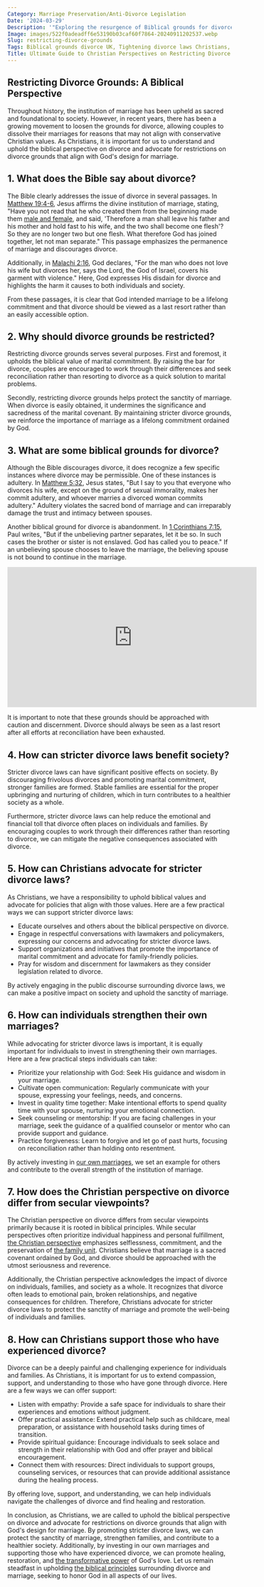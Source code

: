 ```yaml
---
Category: Marriage Preservation/Anti-Divorce Legislation
Date: '2024-03-29'
Description: '"Exploring the resurgence of Biblical grounds for divorce in the UK: Christians push for a return to fault-based divorce laws, potentially eliminating the no-fault option."'
Image: images/522f0adeadff6e53190b03caf60f7864-20240911202537.webp
Slug: restricting-divorce-grounds
Tags: Biblical grounds divorce UK, Tightening divorce laws Christians, Fault-based divorce system return, Eliminating no-fault divorce option, Christian influence divorce legislation
Title: Ultimate Guide to Christian Perspectives on Restricting Divorce Grounds
---
```


## Restricting Divorce Grounds: A Biblical Perspective

Throughout history, the institution of marriage has been upheld as sacred and foundational to society. However, in recent years, there has been a growing movement to loosen the grounds for divorce, allowing couples to dissolve their marriages for reasons that may not align with conservative Christian values. As Christians, it is important for us to understand and uphold the biblical perspective on divorce and advocate for restrictions on divorce grounds that align with God's design for marriage.

## 1. What does the Bible say about divorce?

The Bible clearly addresses the issue of divorce in several passages. In [Matthew 19:4-6](https://www.bibleref.com/Matthew/19/Matthew-19-4.html), Jesus affirms the divine institution of marriage, stating, "Have you not read that he who created them from the beginning made them [male and female](/gender-distinct-parenting), and said, 'Therefore a man shall leave his father and his mother and hold fast to his wife, and the two shall become one flesh'? So they are no longer two but one flesh. What therefore God has joined together, let not man separate." This passage emphasizes the permanence of marriage and discourages divorce.

Additionally, in [Malachi 2:16](https://www.bibleref.com/Malachi/2/Malachi-2-16.html), God declares, "For the man who does not love his wife but divorces her, says the Lord, the God of Israel, covers his garment with violence." Here, God expresses His disdain for divorce and highlights the harm it causes to both individuals and society.

From these passages, it is clear that God intended marriage to be a lifelong commitment and that divorce should be viewed as a last resort rather than an easily accessible option.

## 2. Why should divorce grounds be restricted?

Restricting divorce grounds serves several purposes. First and foremost, it upholds the biblical value of marital commitment. By raising the bar for divorce, couples are encouraged to work through their differences and seek reconciliation rather than resorting to divorce as a quick solution to marital problems.

Secondly, restricting divorce grounds helps protect the sanctity of marriage. When divorce is easily obtained, it undermines the significance and sacredness of the marital covenant. By maintaining stricter divorce grounds, we reinforce the importance of marriage as a lifelong commitment ordained by God.

## 3. What are some biblical grounds for divorce?

Although the Bible discourages divorce, it does recognize a few specific instances where divorce may be permissible. One of these instances is adultery. In [Matthew 5:32](https://www.bibleref.com/Matthew/5/Matthew-5-32.html), Jesus states, "But I say to you that everyone who divorces his wife, except on the ground of sexual immorality, makes her commit adultery, and whoever marries a divorced woman commits adultery." Adultery violates the sacred bond of marriage and can irreparably damage the trust and intimacy between spouses.

Another biblical ground for divorce is abandonment. In [1 Corinthians 7:15](https://www.bibleref.com/1-Corinthians/7/1-Corinthians-7-15.html), Paul writes, "But if the unbelieving partner separates, let it be so. In such cases the brother or sister is not enslaved. God has called you to peace." If an unbelieving spouse chooses to leave the marriage, the believing spouse is not bound to continue in the marriage.


<iframe width="560" height="315" src="https://www.youtube.com/embed/9D8g_6hukYU" frameborder="0" allow="autoplay; encrypted-media" allowfullscreen></iframe>


It is important to note that these grounds should be approached with caution and discernment. Divorce should always be seen as a last resort after all efforts at reconciliation have been exhausted.

## 4. How can stricter divorce laws benefit society?

Stricter divorce laws can have significant positive effects on society. By discouraging frivolous divorces and promoting marital commitment, stronger families are formed. Stable families are essential for the proper upbringing and nurturing of children, which in turn contributes to a healthier society as a whole.

Furthermore, stricter divorce laws can help reduce the emotional and financial toll that divorce often places on individuals and families. By encouraging couples to work through their differences rather than resorting to divorce, we can mitigate the negative consequences associated with divorce.

## 5. How can Christians advocate for stricter divorce laws?

As Christians, we have a responsibility to uphold biblical values and advocate for policies that align with those values. Here are a few practical ways we can support stricter divorce laws:

- Educate ourselves and others about the biblical perspective on divorce.
- Engage in respectful conversations with lawmakers and policymakers, expressing our concerns and advocating for stricter divorce laws.
- Support organizations and initiatives that promote the importance of marital commitment and advocate for family-friendly policies.
- Pray for wisdom and discernment for lawmakers as they consider legislation related to divorce.

By actively engaging in the public discourse surrounding divorce laws, we can make a positive impact on society and uphold the sanctity of marriage.

## 6. How can individuals strengthen their own marriages?

While advocating for stricter divorce laws is important, it is equally important for individuals to invest in strengthening their own marriages. Here are a few practical steps individuals can take:

- Prioritize your relationship with God: Seek His guidance and wisdom in your marriage.
- Cultivate open communication: Regularly communicate with your spouse, expressing your feelings, needs, and concerns.
- Invest in quality time together: Make intentional efforts to spend quality time with your spouse, nurturing your emotional connection.
- Seek counseling or mentorship: If you are facing challenges in your marriage, seek the guidance of a qualified counselor or mentor who can provide support and guidance.
- Practice forgiveness: Learn to forgive and let go of past hurts, focusing on reconciliation rather than holding onto resentment.

By actively investing in [our own marriages](/preserving-traditional-marriage), we set an example for others and contribute to the overall strength of the institution of marriage.

## 7. How does the Christian perspective on divorce differ from secular viewpoints?

The Christian perspective on divorce differs from secular viewpoints primarily because it is rooted in biblical principles. While secular perspectives often prioritize individual happiness and personal fulfillment, [the Christian perspective](/christian-influence-public-discourse) emphasizes selflessness, commitment, and the preservation of [the family unit](/biblical-womanhood). Christians believe that marriage is a sacred covenant ordained by God, and divorce should be approached with the utmost seriousness and reverence.

Additionally, the Christian perspective acknowledges the impact of divorce on individuals, families, and society as a whole. It recognizes that divorce often leads to emotional pain, broken relationships, and negative consequences for children. Therefore, Christians advocate for stricter divorce laws to protect the sanctity of marriage and promote the well-being of individuals and families.

## 8. How can Christians support those who have experienced divorce?

Divorce can be a deeply painful and challenging experience for individuals and families. As Christians, it is important for us to extend compassion, support, and understanding to those who have gone through divorce. Here are a few ways we can offer support:

- Listen with empathy: Provide a safe space for individuals to share their experiences and emotions without judgment.
- Offer practical assistance: Extend practical help such as childcare, meal preparation, or assistance with household tasks during times of transition.
- Provide spiritual guidance: Encourage individuals to seek solace and strength in their relationship with God and offer prayer and biblical encouragement.
- Connect them with resources: Direct individuals to support groups, counseling services, or resources that can provide additional assistance during the healing process.

By offering love, support, and understanding, we can help individuals navigate the challenges of divorce and find healing and restoration.

In conclusion, as Christians, we are called to uphold the biblical perspective on divorce and advocate for restrictions on divorce grounds that align with God's design for marriage. By promoting stricter divorce laws, we can protect the sanctity of marriage, strengthen families, and contribute to a healthier society. Additionally, by investing in our own marriages and supporting those who have experienced divorce, we can promote healing, restoration, and [the transformative power](/uncovering-the-divine-journey-of-jesus-exploring-the-life-of-christ) of God's love. Let us remain steadfast in upholding [the biblical principles](/homemaking-emphasis) surrounding divorce and marriage, seeking to honor God in all aspects of our lives.